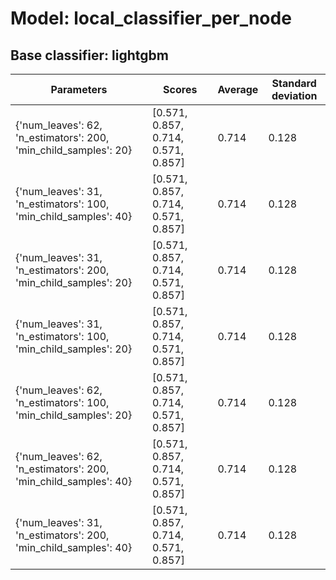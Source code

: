 # Model: local_classifier_per_node
## Base classifier: lightgbm
|Parameters|Scores|Average|Standard deviation|
|----------|------|-------|------------------|
|{'num_leaves': 62, 'n_estimators': 200, 'min_child_samples': 20}|[0.571, 0.857, 0.714, 0.571, 0.857]|0.714|0.128|
|{'num_leaves': 31, 'n_estimators': 100, 'min_child_samples': 40}|[0.571, 0.857, 0.714, 0.571, 0.857]|0.714|0.128|
|{'num_leaves': 31, 'n_estimators': 200, 'min_child_samples': 20}|[0.571, 0.857, 0.714, 0.571, 0.857]|0.714|0.128|
|{'num_leaves': 31, 'n_estimators': 100, 'min_child_samples': 20}|[0.571, 0.857, 0.714, 0.571, 0.857]|0.714|0.128|
|{'num_leaves': 62, 'n_estimators': 100, 'min_child_samples': 20}|[0.571, 0.857, 0.714, 0.571, 0.857]|0.714|0.128|
|{'num_leaves': 62, 'n_estimators': 200, 'min_child_samples': 40}|[0.571, 0.857, 0.714, 0.571, 0.857]|0.714|0.128|
|{'num_leaves': 31, 'n_estimators': 200, 'min_child_samples': 40}|[0.571, 0.857, 0.714, 0.571, 0.857]|0.714|0.128|

